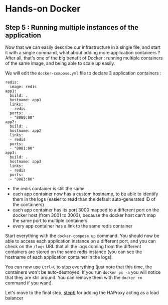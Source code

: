 
# Hands-on Docker

## Step 5 : Running multiple instances of the application

Now that we can easily describe our infrastructure in a single file, and start it with a single command, what about adding more application containers ? After all, that's one of the big benefit of Docker : running multiple containers of the same image, and being able to scale up easily.

We will edit the `docker-compose.yml` file to declare 3 application containers :

```
redis:
  image: redis
app1:
  build: .
  hostname: app1
  links:
  - redis
  ports:
  - "8080:80"
app2:
  build: .
  hostname: app2
  links:
  - redis
  ports:
  - "8081:80"
app3:
  build: .
  hostname: app3
  links:
  - redis
  ports:
  - "8083:80"
```

* the redis container is still the same
* each app container now has a custom hostname, to be able to identify them in the logs (easier to read than the default auto-generated ID of the containers)
* each app container has its port 3000 mapped to a different port on the docker host (from 3001 to 3003), because the docker host can't map the same port to multiple containers
* every app container has a link to the same redis container

Start everything with the `docker-compose up` command. You should now be able to access each application instance on a different port, and you can check on the `/logs` URL that all the logs coming from the different containers are stored on the same redis instance (you can see the hostname of each application container in the logs).

You can now use `Ctrl+C` to stop everything (just note that this time, the containers won't be auto-destroyed. If you run `docker ps -a` you will notice that they are still around. You can remove them with the `docker rm` command if you want).

Let's move to the final step, [step6](https://github.com/peppelin/hands-on-docker/tree/step6) for adding the HAProxy acting as a load balancer
